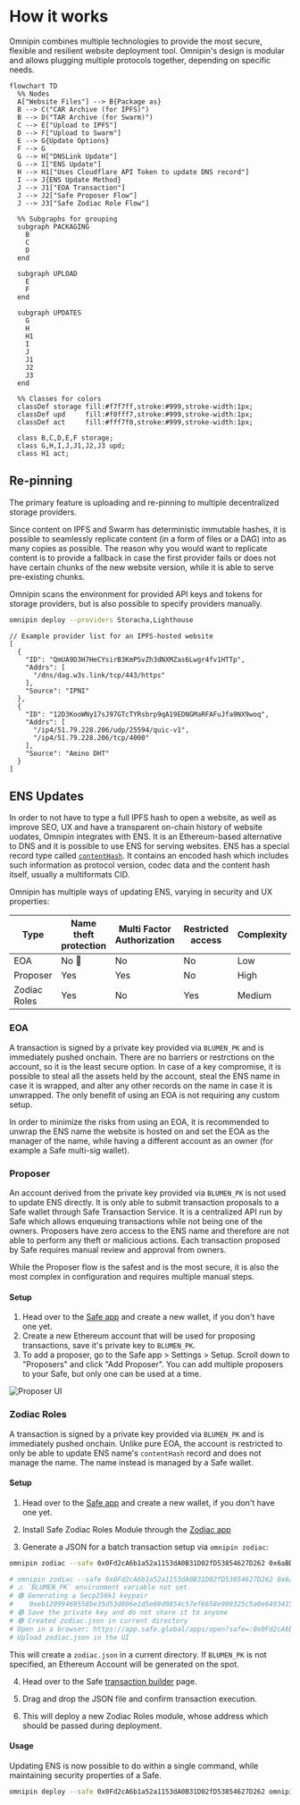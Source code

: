 # How it works

Omnipin combines multiple technologies to provide the most secure, flexible and resilient website deployment tool. Omnipin's design is modular and allows plugging multiple protocols together, depending on specific needs.

```mermaid
flowchart TD
  %% Nodes
  A["Website Files"] --> B{Package as}
  B --> C("CAR Archive (for IPFS)")
  B --> D("TAR Archive (for Swarm)")
  C --> E["Upload to IPFS"]
  D --> F["Upload to Swarm"]
  E --> G{Update Options}
  F --> G
  G --> H["DNSLink Update"]
  G --> I["ENS Update"]
  H --> H1["Uses Cloudflare API Token to update DNS record"]
  I --> J{ENS Update Method}
  J --> J1["EOA Transaction"]
  J --> J2["Safe Proposer Flow"]
  J --> J3["Safe Zodiac Role Flow"]

  %% Subgraphs for grouping
  subgraph PACKAGING
    B
    C
    D
  end

  subgraph UPLOAD
    E
    F
  end

  subgraph UPDATES
    G
    H
    H1
    I
    J
    J1
    J2
    J3
  end

  %% Classes for colors
  classDef storage fill:#f7f7ff,stroke:#999,stroke-width:1px;
  classDef upd     fill:#f0fff7,stroke:#999,stroke-width:1px;
  classDef act     fill:#fff7f0,stroke:#999,stroke-width:1px;

  class B,C,D,E,F storage;
  class G,H,I,J,J1,J2,J3 upd;
  class H1 act;

```

## Re-pinning

The primary feature is uploading and re-pinning to multiple decentralized storage providers.

Since content on IPFS and Swarm has deterministic immutable hashes, it is possible to seamlessly replicate content (in a form of files or a DAG) into as many copies as possible. The reason why you would want to replicate content is to provide a fallback in case the first provider fails or does not have certain chunks of the new website version, while it is able to serve pre-existing chunks.

Omnipin scans the environment for provided API keys and tokens for storage providers, but is also possible to specify providers manually.

```sh
omnipin deploy --providers Storacha,Lighthouse
```

```jsonc
// Example provider list for an IPFS-hosted website
[
  {
    "ID": "QmUA9D3H7HeCYsirB3KmPSvZh3dNXMZas6Lwgr4fv1HTTp",
    "Addrs": [
      "/dns/dag.w3s.link/tcp/443/https"
    ],
    "Source": "IPNI"
  },
  {
    "ID": "12D3KooWNy17sJ97GTcTYRsbrp9qA19EDNGMaRFAFuJfa9NX9woq",
    "Addrs": [
      "/ip4/51.79.228.206/udp/25594/quic-v1",
      "/ip4/51.79.228.206/tcp/4000"
    ],
    "Source": "Amino DHT"
  }
]
```

## ENS Updates

In order to not have to type a full IPFS hash to open a website, as well as improve SEO, UX and have a transparent on-chain history of website uodates, Omnipin integrates with ENS. It is an Ethereum-based alternative to DNS and it is possible to use ENS for serving websites. ENS has a special record type called [`contentHash`](https://docs.ens.domains/ensip/7). It contains an encoded hash which includes such information as protocol version, codec data and the content hash itself, usually a multiformats CID.

Omnipin has multiple ways of updating ENS, varying in security and UX properties:

|  Type | Name theft protection  | Multi Factor Authorization | Restricted access | Complexity
|---|---|---|---|---|
| EOA | No 🚨 | No | No | Low
| Proposer | Yes | Yes | No | High
| Zodiac Roles | Yes | No | Yes | Medium

### EOA

A transaction is signed by a private key provided via `BLUMEN_PK` and is immediately pushed onchain. There are no barriers or restrctions on the account, so it is the least secure option. In case of a key compromise, it is possible to steal all the assets held by the account, steal the ENS name in case it is wrapped, and alter any other records on the name in case it is unwrapped. The only benefit of using an EOA is not requiring any custom setup.

In order to minimize the risks from using an EOA, it is recommended to unwrap the ENS name the website is hosted on and set the EOA as the manager of the name, while having a different account as an owner (for example a Safe multi-sig wallet).

### Proposer

An account derived from the private key provided via `BLUMEN_PK` is not used to update ENS directly. It is only able to submit transaction proposals to a Safe wallet through Safe Transaction Service. It is a centralized API run by Safe which allows enqueuing transactions while not being one of the owners. Proposers have zero access to the ENS name and therefore are not able to perform any theft or malicious actions. Each transaction proposed by Safe requires manual review and approval from owners.

While the Proposer flow is the safest and is the most secure, it is also the most complex in configuration and requires multiple manual steps.

#### Setup

1. Head over to the [Safe app](https://app.safe.global) and create a new wallet, if you don't have one yet.
2. Create a new Ethereum account that will be used for proposing transactions, save it's private key to `BLUMEN_PK`.
3. To add a proposer, go to the Safe app > Settings > Setup. Scroll down to "Proposers" and click "Add Proposer". You can add multiple proposers to your Safe, but only one can be used at a time.

![Proposer UI](/proposer.png)

### Zodiac Roles

A transaction is signed by a private key provided via `BLUMEN_PK` and is immediately pushed onchain. Unlike pure EOA, the account is restricted to only be able to update ENS name's `contentHash` record and does not manage the name. The name instead is managed by a Safe wallet.

#### Setup

1. Head over to the [Safe app](https://app.safe.global) and create a new wallet, if you don't have one yet.

2. Install Safe Zodiac Roles Module through the [Zodiac app](https://app.safe.global/share/safe-app?appUrl=https%3A%2F%2Fzodiac.gnosisguild.org%2F)

3. Generate a JSON for a batch transaction setup via `omnipin zodiac`:

```sh
omnipin zodiac --safe 0x0Fd2cA6b1a52a1153dA0B31D02fD53854627D262 0x6aBD167a6a29Fd9aDcf4365Ed46C71c913B7c1B1

# omnipin zodiac --safe 0x0Fd2cA6b1a52a1153dA0B31D02fD53854627D262 0x6aBD167a6a29Fd9aDcf4365Ed46C71c913B7c1B1 --verbose
# ⚠️ `BLUMEN_PK` environment variable not set.
# 🟢 Generating a Secp256k1 keypair
#    0xeb12099469558be35d53d606e1d5e69d0854c57ef6658e909325c5a0e6493415
# 🟢 Save the private key and do not share it to anyone
# 🟢 Created zodiac.json in current directory
# Open in a browser: https://app.safe.global/apps/open?safe=:0x0Fd2cA6b1a52a1153dA0B31D02fD53854627D262&appUrl=https%3A%2F%2Fapps-portal.safe.global%2Ftx-builder
# Upload zodiac.json in the UI
```

This will create a `zodiac.json` in a current directory. If `BLUMEN_PK` is not specified, an Ethereum Account will be generated on the spot.

4. Head over to the Safe [transaction builder](https://app.safe.global/apps/open?appUrl=https%3A%2F%2Fapps-portal.safe.global%2Ftx-builder) page.

5. Drag and drop the JSON file and confirm transaction execution.

6. This will deploy a new Zodiac Roles module, whose address which should be passed during deployment.

#### Usage

Updating ENS is now possible to do within a single command, while maintaining security properties of a Safe.

```sh
omnipin deploy --safe 0x0Fd2cA6b1a52a1153dA0B31D02fD53854627D262 omnipin.eth --roles-mod-address 0x6aBD167a6a29Fd9aDcf4365Ed46C71c913B7c1B1
```
